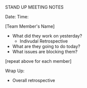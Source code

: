 STAND UP MEETING NOTES

Date: 
Time: 

[Team Member's Name]
- What did they work on yesterday? 
  - Indivudal Retrospective 
- What are they going to do today? 
- What issues are blocking them? 

[repeat above for each member]

Wrap Up: 
- Overall retrospective
